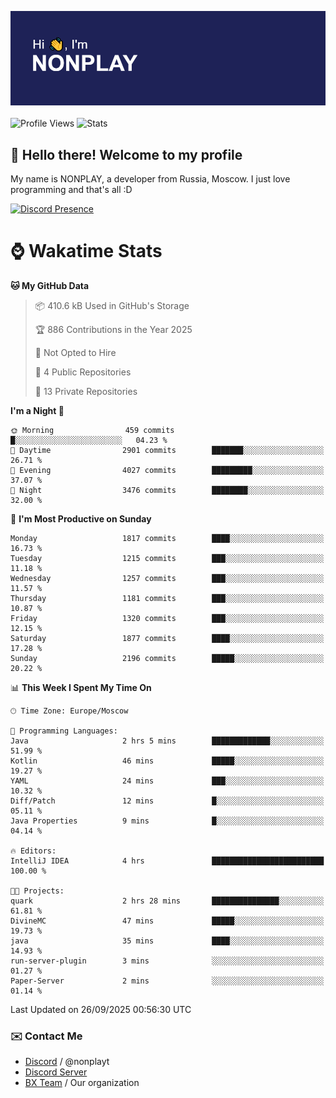 ![Discord Presence](./header.png)
<br></br>
![Profile Views](https://komarev.com/ghpvc/?username=NONPLAYT&color=blue&style=for-the-badge)
![Stats](https://img.shields.io/badge/0%25-OPTIMIZED-orange?style=for-the-badge)


## :wave: Hello there! Welcome to my profile

My name is NONPLAY, a developer from Russia, Moscow. I just love programming and that's all :D

[![Discord Presence](https://lanyard.cnrad.dev/api/597087584090587177?showDisplayName=true)](https://discord.com/users/597087584090587177) 

# ⌚ Wakatime Stats

<!--START_SECTION:waka-->
**🐱 My GitHub Data** 

> 📦 410.6 kB Used in GitHub's Storage 
 > 
> 🏆 886 Contributions in the Year 2025
 > 
> 🚫 Not Opted to Hire
 > 
> 📜 4 Public Repositories 
 > 
> 🔑 13 Private Repositories 
 > 
**I'm a Night 🦉** 

```text
🌞 Morning                459 commits         █░░░░░░░░░░░░░░░░░░░░░░░░   04.23 % 
🌆 Daytime                2901 commits        ███████░░░░░░░░░░░░░░░░░░   26.71 % 
🌃 Evening                4027 commits        █████████░░░░░░░░░░░░░░░░   37.07 % 
🌙 Night                  3476 commits        ████████░░░░░░░░░░░░░░░░░   32.00 % 
```
📅 **I'm Most Productive on Sunday** 

```text
Monday                   1817 commits        ████░░░░░░░░░░░░░░░░░░░░░   16.73 % 
Tuesday                  1215 commits        ███░░░░░░░░░░░░░░░░░░░░░░   11.18 % 
Wednesday                1257 commits        ███░░░░░░░░░░░░░░░░░░░░░░   11.57 % 
Thursday                 1181 commits        ███░░░░░░░░░░░░░░░░░░░░░░   10.87 % 
Friday                   1320 commits        ███░░░░░░░░░░░░░░░░░░░░░░   12.15 % 
Saturday                 1877 commits        ████░░░░░░░░░░░░░░░░░░░░░   17.28 % 
Sunday                   2196 commits        █████░░░░░░░░░░░░░░░░░░░░   20.22 % 
```


📊 **This Week I Spent My Time On** 

```text
🕑︎ Time Zone: Europe/Moscow

💬 Programming Languages: 
Java                     2 hrs 5 mins        █████████████░░░░░░░░░░░░   51.99 % 
Kotlin                   46 mins             █████░░░░░░░░░░░░░░░░░░░░   19.27 % 
YAML                     24 mins             ███░░░░░░░░░░░░░░░░░░░░░░   10.32 % 
Diff/Patch               12 mins             █░░░░░░░░░░░░░░░░░░░░░░░░   05.11 % 
Java Properties          9 mins              █░░░░░░░░░░░░░░░░░░░░░░░░   04.14 % 

🔥 Editors: 
IntelliJ IDEA            4 hrs               █████████████████████████   100.00 % 

🐱‍💻 Projects: 
quark                    2 hrs 28 mins       ███████████████░░░░░░░░░░   61.81 % 
DivineMC                 47 mins             █████░░░░░░░░░░░░░░░░░░░░   19.73 % 
java                     35 mins             ████░░░░░░░░░░░░░░░░░░░░░   14.93 % 
run-server-plugin        3 mins              ░░░░░░░░░░░░░░░░░░░░░░░░░   01.27 % 
Paper-Server             2 mins              ░░░░░░░░░░░░░░░░░░░░░░░░░   01.14 % 
```


 Last Updated on 26/09/2025 00:56:30 UTC
<!--END_SECTION:waka-->

### ✉️ Contact Me

- [Discord](https://discord.com/users/597087584090587177) / @nonplayt
- [Discord Server](https://discord.gg/qNyybSSPm5)
- [BX Team](https://github.com/BX-Team) / Our organization
